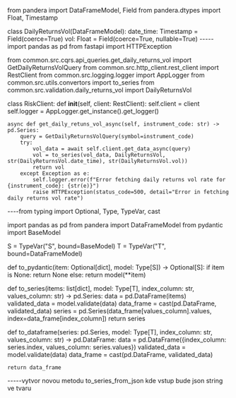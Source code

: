 from pandera import DataFrameModel, Field
from pandera.dtypes import Float, Timestamp


class DailyReturnsVol(DataFrameModel):
    date_time: Timestamp = Field(coerce=True)
    vol: Float = Field(coerce=True, nullable=True)
-----import pandas as pd
from fastapi import HTTPException

from common.src.cqrs.api_queries.get_daily_returns_vol import GetDailyReturnsVolQuery
from common.src.http_client.rest_client import RestClient
from common.src.logging.logger import AppLogger
from common.src.utils.convertors import to_series
from common.src.validation.daily_returns_vol import DailyReturnsVol


class RiskClient:
    def __init__(self, client: RestClient):
        self.client = client
        self.logger = AppLogger.get_instance().get_logger()

    async def get_daily_retuns_vol_async(self, instrument_code: str) -> pd.Series:
        query = GetDailyReturnsVolQuery(symbol=instrument_code)
        try:
            vol_data = await self.client.get_data_async(query)
            vol = to_series(vol_data, DailyReturnsVol, str(DailyReturnsVol.date_time), str(DailyReturnsVol.vol))
            return vol
        except Exception as e:
            self.logger.error(f"Error fetching daily returns vol rate for {instrument_code}: {str(e)}")
            raise HTTPException(status_code=500, detail="Error in fetching daily returns vol rate")
----from typing import Optional, Type, TypeVar, cast

import pandas as pd
from pandera import DataFrameModel
from pydantic import BaseModel

S = TypeVar("S", bound=BaseModel)
T = TypeVar("T", bound=DataFrameModel)


def to_pydantic(item: Optional[dict], model: Type[S]) -> Optional[S]:
    if item is None:
        return None
    else:
        return model(**item)


def to_series(items: list[dict], model: Type[T], index_column: str, values_column: str) -> pd.Series:
    data = pd.DataFrame(items)
    validated_data = model.validate(data)
    data_frame = cast(pd.DataFrame, validated_data)
    series = pd.Series(data_frame[values_column].values, index=data_frame[index_column])
    return series


def to_dataframe(series: pd.Series, model: Type[T], index_column: str, values_column: str) -> pd.DataFrame:
    data = pd.DataFrame({index_column: series.index, values_column: series.values})
    validated_data = model.validate(data)
    data_frame = cast(pd.DataFrame, validated_data)

    return data_frame
-----vytvor novou metodu to_series_from_json kde vstup bude json string ve tvaru